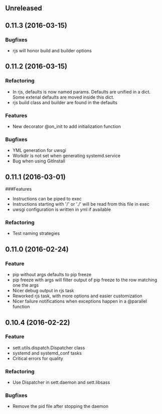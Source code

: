 ## Unreleased

## 0.11.3 (2016-03-15)

### Bugfixes

- rjs will honor build and builder options

## 0.11.2 (2016-03-15)

### Refactoring

- In rjs, defaults is now named params. Defaults are unified in a dict. Some
  extenal defaults are moved inside this dict.
- rjs build class and builder are found in the defaults

### Features

- New decorator @on_init to add initialization function

### Bugfixes

- YML generation for uwsgi
- Workdir is not set when generating systemd.service
- Bug when using GitInstall

## 0.11.1 (2016-03-01)

###Features

- Instructions can be piped to exec
- Instructions starting with '/' or './' will be read from this file in exec
- uwsgi configuration is written in yml if available

### Refactoring

- Test naming strategies

## 0.11.0 (2016-02-24)

### Feature

- pip without args defaults to pip freeze
- pip freeze with args will filter output of pip freeze to the row matching one
  the args
- Nicer debug output in rjs task
- Reworked rjs task, with more options and easier customization
- Nicer failure notifications when exceptions happen in a @parallel function



## 0.10.4 (2016-02-22)

### Feature
- sett.utils.dispatch.Dispatcher class
- systemd and systemd_conf tasks
- Critical errors for quality

### Refactoring
- Use Dispatcher in sett.daemon and sett.libsass

### Bugfixes
- Remove the pid file after stopping the daemon
